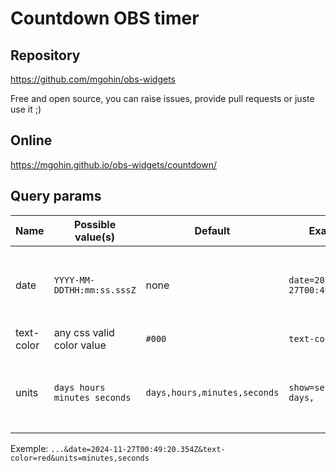 # Countdown OBS timer

## Repository
https://github.com/mgohin/obs-widgets

Free and open source, you can raise issues, provide pull requests or juste use it ;)

## Online
https://mgohin.github.io/obs-widgets/countdown/

## Query params

| Name | Possible value(s)  | Default  | Example  | Note |
|---|---|---|---|---|
| date | `YYYY-MM-DDTHH:mm:ss.sssZ` | none | `date=2024-11-27T00:49:20.354Z` | If no valid date is provided an error will be shown|
| text-color | any css valid color value | `#000` | `text-color=red` ||
| units | `days hours minutes seconds` | `days,hours,minutes,seconds` | `show=seconds,    days,   minutes;   ` | values can be separated by space(s) and/or`;,`|


Exemple: `...&date=2024-11-27T00:49:20.354Z&text-color=red&units=minutes,seconds`